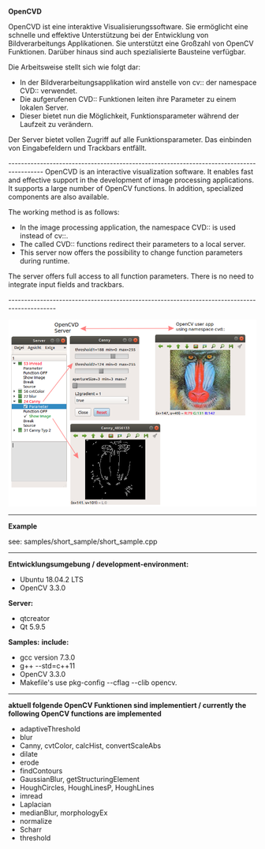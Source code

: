 **OpenCVD**

OpenCVD ist eine interaktive Visualisierungssoftware.
Sie ermöglicht eine schnelle und effektive Unterstützung bei der Entwicklung von Bildverarbeitungs Applikationen.
Sie unterstützt eine Großzahl von OpenCV Funktionen. 
Darüber hinaus sind auch spezialisierte Bausteine verfügbar.

Die Arbeitsweise stellt sich wie folgt dar:

- In der Bildverarbeitungsapplikation wird anstelle von cv:: der namespace CVD:: verwendet.
- Die aufgerufenen CVD:: Funktionen leiten ihre Parameter zu einem lokalen Server.
- Dieser bietet nun die Möglichkeit, Funktionsparameter während der Laufzeit zu verändern.

<p>Der Server bietet vollen Zugriff auf alle Funktionsparameter. Das einbinden von Eingabefeldern und Trackbars entfällt.</p>
-----------------------------------------------------------------------------------------
OpenCVD is an interactive visualization software.
It enables fast and effective support in the development of image processing applications. 
It supports a large number of OpenCV functions. 
In addition, specialized components are also available.

The working method is as follows:

- In the image processing application, the namespace CVD:: is used instead of cv::.
- The called CVD:: functions redirect their parameters to a local server.
- This server now offers the possibility to change function parameters during runtime.

<p>The server offers full access to all function parameters. There is no need to integrate input fields and trackbars.</p>
---------------------------------------------------------------------------------------------

![alt](Readme.png)

----------------------------------------------------------------------------------------------
**Example**

see: samples/short_sample/short_sample.cpp

----------------------------------------------------------------------------------------------
**Entwicklungsumgebung / development-environment:**

- Ubuntu 18.04.2 LTS
- OpenCV 3.3.0

**Server:**

- qtcreator
- Qt 5.9.5

**Samples:**
**include:**

- gcc version 7.3.0
- g++ --std=c++11
- OpenCV 3.3.0
- Makefile's use pkg-config --cflag --clib opencv.
----------------------------------------------------------------------------------------------
**aktuell folgende OpenCV Funktionen sind implementiert / currently the following OpenCV functions are implemented**

- adaptiveThreshold
- blur
- Canny, cvtColor, calcHist, convertScaleAbs
- dilate
- erode
- findContours
- GaussianBlur, getStructuringElement
- HoughCircles, HoughLinesP, HoughLines
- imread
- Laplacian
- medianBlur, morphologyEx
- normalize
- Scharr
- threshold
